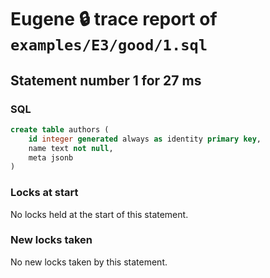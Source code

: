 # Eugene 🔒 trace report of `examples/E3/good/1.sql`

## Statement number 1 for 27 ms

### SQL

```sql
create table authors (
    id integer generated always as identity primary key,
    name text not null,
    meta jsonb
)
```

### Locks at start

No locks held at the start of this statement.

### New locks taken

No new locks taken by this statement.


